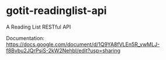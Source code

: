 # gotit-readinglist-api
A Reading List RESTful API

Documentation: https://docs.google.com/document/d/1Q9YA8fVLEn5R_vwMLJ-f8Bvbu2JQrPsiS-2kW2NehbI/edit?usp=sharing
